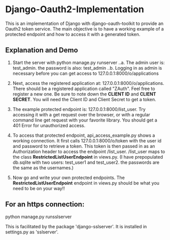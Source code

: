 # Django-Oauth2-Implementation


This is an implementation of Django with django-oauth-toolkit to provide an Oauth2 token service. The main objective is to have a working example of a protected endpoint and how to access it with a generated token.



## Explanation and Demo

1. Start the server with python manage.py runserver
..a. The admin user is: test_admin. the password is also: test_admin
..b. Logging in as admin is necessary before you can get access to 127.0.0.1:8000/o/applications

2. Next, access the registered application at: 127.0.0.1:8000/o/applications. There should be a registered application called "ZAuth". Feel free to register a new one. Be sure to note down the **CLIENT ID** and **CLIENT SECRET**. You will need the Client ID and Client Secret to get a token. 

3. The example protected endpoint is: 127.0.0.1:8000/list_user. Try accessing it with a get request over the browser, or with a regular command line get request with your favorite library. You should get a 401 Error for unauthorized access.

4. To access that protected endpoint, api_access_example.py shows a working connection. It first calls 
127.0.0.1:8000/o/token with the user id and password to retrieve a token. This token is then passed in 
as an Authorization header to access the endpoint /list_user. /list_user maps to the class **RestrictedListUserEndpoint** in views.py. (I have prepopulated db.sqlite with two users:
test_user1 and test_user2. the passwords are the same as the usernames.)

5. Now go and write your own protected endpoints. The **RestrictedListUserEndpoint** endpoint in views.py should be what you need to be on your way!!


## For an https connection:

python manage.py runsslserver

This is facilitated by the package 'django-sslserver'. It is installed in settings.py as 'sslserver'.

